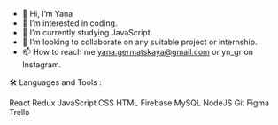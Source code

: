 - 👋 Hi, I’m Yana
- 👀 I’m interested in coding.
- 🌱 I’m currently studying JavaScript.
- 💞️ I’m looking to collaborate on any suitable project or internship.
- 📫 How to reach me yana.germatskaya@gmail.com or yn_gr on Instagram.

🛠️ Languages and Tools :

React  Redux   JavaScript  CSS  HTML  Firebase  MySQL  NodeJS  Git Figma Trello
<!---
yanakin394/yanakin394 is a ✨ special ✨ repository because its `README.md` (this file) appears on your GitHub profile.
You can click the Preview link to take a look at your changes.
--->
